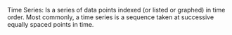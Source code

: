 Time Series: Is a series of data points indexed (or listed or graphed) in time order. Most commonly, a time series is a sequence taken at successive equally spaced points in time.
